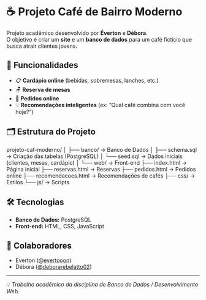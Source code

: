 # ☕ Projeto Café de Bairro Moderno

Projeto acadêmico desenvolvido por **Éverton** e **Débora**.  
O objetivo é criar um **site** e um **banco de dados** para um café fictício que busca atrair clientes jovens.  

## 🚀 Funcionalidades

- 📋 **Cardápio online** (bebidas, sobremesas, lanches, etc.)
- 🪑 **Reserva de mesas**
- 🛒 **Pedidos online**
- 💡 **Recomendações inteligentes** (ex: “Qual café combina com você hoje?”)

## 🗂 Estrutura do Projeto
projeto-caf-moderno/
│
├── banco/ → Banco de Dados
│ ├── schema.sql → Criação das tabelas (PostgreSQL)
│ └── seed.sql → Dados iniciais (clientes, mesas, cardápio)
│
└── web/ → Front-end
├── index.html → Página inicial
├── reservas.html → Reservas
├── pedidos.html → Pedidos online
├── recomendacoes.html → Recomendações de cafés
├── css/ → Estilos
└── js/ → Scripts


## 🛠 Tecnologias

- **Banco de Dados:** PostgreSQL  
- **Front-end:** HTML, CSS, JavaScript  

## 👥 Colaboradores

- Everton ([@evertooon](https://github.com/evertooon))  
- Débora ([@deborarebelatto02](https://github.com/deborarebelatto02))  

---

💡 *Trabalho acadêmico da disciplina de Banco de Dados / Desenvolvimento Web.*






